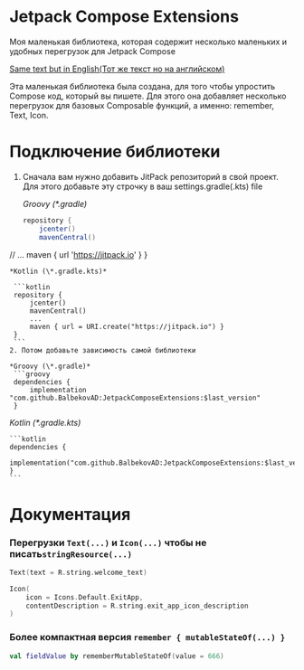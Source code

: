 # Jetpack Compose Extensions

Моя маленькая библиотека, которая содержит несколько маленьких и удобных перегрузок для Jetpack
Compose

[Same text but in English(Тот же текст но на английском)](README.md)

Эта маленькая библиотека была создана, для того чтобы упростить Compose код, который вы пишете.
Для этого она добавляет несколько перегрузок для базовых Composable функций, а именно: remember,
Text, Icon.

# Подключение библиотеки

1. Сначала вам нужно добавить JitPack репозиторий в свой проект. Для этого добавьте эту строчку в ваш
   settings.gradle(.kts) file

   *Groovy (\*.gradle)*
    ```groovy
    repository {
        jcenter()
        mavenCentral()
//        ...
        maven { url 'https://jitpack.io' }
    }
   ```
   *Kotlin (\*.gradle.kts)*

    ```kotlin
    repository {
        jcenter()
        mavenCentral()
        ...
        maven { url = URI.create("https://jitpack.io") }
    }
    ```
2. Потом добавьте зависимость самой библиотеки

   *Groovy (\*.gradle)*
    ```groovy
    dependencies {
        implementation "com.github.BalbekovAD:JetpackComposeExtensions:$last_version"
    }
   ```
   *Kotlin (\*.gradle.kts)*

    ```kotlin
    dependencies {
        implementation("com.github.BalbekovAD:JetpackComposeExtensions:$last_version")
    }
    ```

# Документация

### Перегрузки ```Text(...)``` и ```Icon(...)``` чтобы не писать```stringResource(...)```

```kotlin
Text(text = R.string.welcome_text)
```

```kotlin
Icon(
    icon = Icons.Default.ExitApp,
    contentDescription = R.string.exit_app_icon_description
)
```

### Более компактная версия ```remember { mutableStateOf(...) }```
```kotlin
val fieldValue by rememberMutableStateOf(value = 666)
```